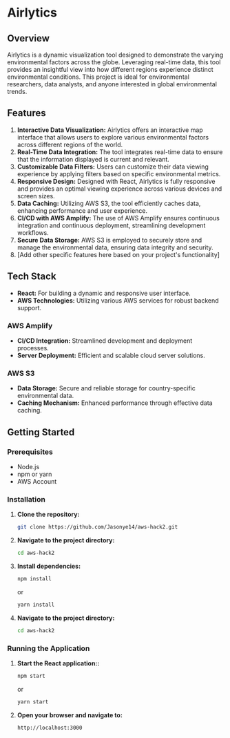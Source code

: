 # Airlytics

## Overview
Airlytics is a dynamic visualization tool designed to demonstrate the varying environmental factors across the globe. Leveraging real-time data, this tool provides an insightful view into how different regions experience distinct environmental conditions. This project is ideal for environmental researchers, data analysts, and anyone interested in global environmental trends.

## Features
1. **Interactive Data Visualization:** Airlytics offers an interactive map interface that allows users to explore various environmental factors across different regions of the world.
2. **Real-Time Data Integration:** The tool integrates real-time data to ensure that the information displayed is current and relevant.
3. **Customizable Data Filters:** Users can customize their data viewing experience by applying filters based on specific environmental metrics.
4. **Responsive Design:** Designed with React, Airlytics is fully responsive and provides an optimal viewing experience across various devices and screen sizes.
5. **Data Caching:** Utilizing AWS S3, the tool efficiently caches data, enhancing performance and user experience.
6. **CI/CD with AWS Amplify:** The use of AWS Amplify ensures continuous integration and continuous deployment, streamlining development workflows.
7. **Secure Data Storage:** AWS S3 is employed to securely store and manage the environmental data, ensuring data integrity and security.
8. [Add other specific features here based on your project's functionality]

## Tech Stack
- **React:** For building a dynamic and responsive user interface.
- **AWS Technologies:** Utilizing various AWS services for robust backend support.

### AWS Amplify
- **CI/CD Integration:** Streamlined development and deployment processes.
- **Server Deployment:** Efficient and scalable cloud server solutions.

### AWS S3
- **Data Storage:** Secure and reliable storage for country-specific environmental data.
- **Caching Mechanism:** Enhanced performance through effective data caching.

## Getting Started

### Prerequisites
- Node.js
- npm or yarn
- AWS Account

### Installation
1. **Clone the repository:**
   ```sh
   git clone https://github.com/Jasonye14/aws-hack2.git
   ```
2. **Navigate to the project directory:**
     ```sh
   cd aws-hack2
   ```
2. **Install dependencies:**
    ```sh
    npm install
    ```
    or 
    ```sh
    yarn install
    ```
2. **Navigate to the project directory:**
    ```sh
    cd aws-hack2
    ```


### Running the Application
1. **Start the React application::**
    ```sh
    npm start
    ```
    or 
    ```sh
    yarn start
    ```
2. **Open your browser and navigate to:**
     ```sh
   http://localhost:3000
   ```